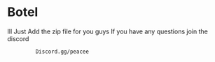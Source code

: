 # Botel
Ill Just Add the zip file for you guys
If you have any questions join the discord 
    
    
             Discord.gg/peacee
             
